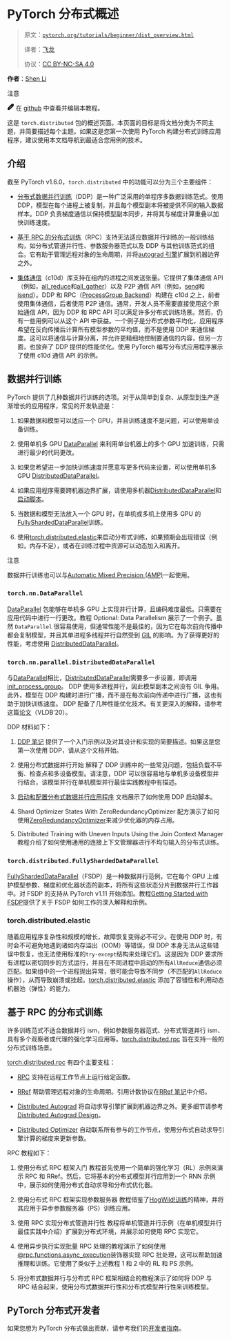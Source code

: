 # PyTorch 分布式概述

> 原文：[`pytorch.org/tutorials/beginner/dist_overview.html`](https://pytorch.org/tutorials/beginner/dist_overview.html)
>
> 译者：[飞龙](https://github.com/wizardforcel)
>
> 协议：[CC BY-NC-SA 4.0](http://creativecommons.org/licenses/by-nc-sa/4.0/)

**作者**：[Shen Li](https://mrshenli.github.io/)

注意

![edit](img/a8aa37bcc5edbf2ba5fcf18dba1e55f9.png) 在 [github](https://github.com/pytorch/tutorials/blob/main/beginner_source/dist_overview.rst) 中查看并编辑本教程。

这是 `torch.distributed` 包的概述页面。本页面的目标是将文档分类为不同主题，并简要描述每个主题。如果这是您第一次使用 PyTorch 构建分布式训练应用程序，建议使用本文档导航到最适合您用例的技术。

## 介绍

截至 PyTorch v1.6.0，`torch.distributed` 中的功能可以分为三个主要组件：

+   [分布式数据并行训练](https://pytorch.org/docs/stable/generated/torch.nn.parallel.DistributedDataParallel.html)（DDP）是一种广泛采用的单程序多数据训练范式。使用 DDP，模型在每个进程上被复制，并且每个模型副本将被提供不同的输入数据样本。DDP 负责梯度通信以保持模型副本同步，并将其与梯度计算重叠以加快训练速度。

+   [基于 RPC 的分布式训练](https://pytorch.org/docs/stable/rpc.html)（RPC）支持无法适应数据并行训练的一般训练结构，如分布式管道并行性、参数服务器范式以及 DDP 与其他训练范式的组合。它有助于管理远程对象的生命周期，并将[autograd 引擎](https://pytorch.org/docs/stable/autograd.html)扩展到机器边界之外。

+   [集体通信](https://pytorch.org/docs/stable/distributed.html)（c10d）库支持在组内的进程之间发送张量。它提供了集体通信 API（例如，[all_reduce](https://pytorch.org/docs/stable/distributed.html#torch.distributed.all_reduce)和[all_gather](https://pytorch.org/docs/stable/distributed.html#torch.distributed.all_gather)）以及 P2P 通信 API（例如，[send](https://pytorch.org/docs/stable/distributed.html#torch.distributed.send)和[isend](https://pytorch.org/docs/stable/distributed.html#torch.distributed.isend)）。DDP 和 RPC（[ProcessGroup Backend](https://pytorch.org/docs/stable/rpc.html#process-group-backend)）构建在 c10d 之上，前者使用集体通信，后者使用 P2P 通信。通常，开发人员不需要直接使用这个原始通信 API，因为 DDP 和 RPC API 可以满足许多分布式训练场景。然而，仍有一些用例可以从这个 API 中获益。一个例子是分布式参数平均化，应用程序希望在反向传播后计算所有模型参数的平均值，而不是使用 DDP 来通信梯度。这可以将通信与计算分离，并允许更精细地控制要通信的内容，但另一方面，也放弃了 DDP 提供的性能优化。使用 PyTorch 编写分布式应用程序展示了使用 c10d 通信 API 的示例。

## 数据并行训练

PyTorch 提供了几种数据并行训练的选项。对于从简单到复杂、从原型到生产逐渐增长的应用程序，常见的开发轨迹是：

1.  如果数据和模型可以适应一个 GPU，并且训练速度不是问题，可以使用单设备训练。

1.  使用单机多 GPU [DataParallel](https://pytorch.org/docs/stable/generated/torch.nn.DataParallel.html) 来利用单台机器上的多个 GPU 加速训练，只需进行最少的代码更改。

1.  如果您希望进一步加快训练速度并愿意写更多代码来设置，可以使用单机多 GPU [DistributedDataParallel](https://pytorch.org/docs/stable/generated/torch.nn.parallel.DistributedDataParallel.html)。

1.  如果应用程序需要跨机器边界扩展，请使用多机器[DistributedDataParallel](https://pytorch.org/docs/stable/generated/torch.nn.parallel.DistributedDataParallel.html)和[启动脚本](https://github.com/pytorch/examples/blob/master/distributed/ddp/README.md)。

1.  当数据和模型无法放入一个 GPU 时，在单机或多机上使用多 GPU 的[FullyShardedDataParallel](https://pytorch.org/docs/stable/fsdp.html)训练。

1.  使用[torch.distributed.elastic](https://pytorch.org/docs/stable/distributed.elastic.html)来启动分布式训练，如果预期会出现错误（例如，内存不足），或者在训练过程中资源可以动态加入和离开。

注意

数据并行训练也可以与[Automatic Mixed Precision (AMP)](https://pytorch.org/docs/stable/notes/amp_examples.html#working-with-multiple-gpus)一起使用。

### `torch.nn.DataParallel`

[DataParallel](https://pytorch.org/docs/stable/generated/torch.nn.DataParallel.html) 包能够在单机多 GPU 上实现并行计算，且编码难度最低。只需要在应用代码中进行一行更改。教程 Optional: Data Parallelism 展示了一个例子。虽然 `DataParallel` 很容易使用，但通常性能不是最佳的，因为它在每次前向传播中都会复制模型，并且其单进程多线程并行自然受到 [GIL](https://wiki.python.org/moin/GlobalInterpreterLock) 的影响。为了获得更好的性能，考虑使用 [DistributedDataParallel](https://pytorch.org/docs/stable/generated/torch.nn.parallel.DistributedDataParallel.html)。

### `torch.nn.parallel.DistributedDataParallel`

与[DataParallel](https://pytorch.org/docs/stable/generated/torch.nn.DataParallel.html)相比，[DistributedDataParallel](https://pytorch.org/docs/stable/generated/torch.nn.parallel.DistributedDataParallel.html)需要多一步设置，即调用[init_process_group](https://pytorch.org/docs/stable/distributed.html#torch.distributed.init_process_group)。 DDP 使用多进程并行，因此模型副本之间没有 GIL 争用。此外，模型在 DDP 构建时进行广播，而不是在每次前向传递中进行广播，这也有助于加快训练速度。 DDP 配备了几种性能优化技术。有关更深入的解释，请参考这篇[论文](http://www.vldb.org/pvldb/vol13/p3005-li.pdf)（VLDB’20）。

DDP 材料如下：

1.  [DDP 笔记](https://pytorch.org/docs/stable/notes/ddp.html) 提供了一个入门示例以及对其设计和实现的简要描述。如果这是您第一次使用 DDP，请从这个文档开始。

1.  使用分布式数据并行开始 解释了 DDP 训练中的一些常见问题，包括负载不平衡、检查点和多设备模型。请注意，DDP 可以很容易地与单机多设备模型并行结合，该模型并行在单机模型并行最佳实践教程中有描述。

1.  [启动和配置分布式数据并行应用程序](https://github.com/pytorch/examples/blob/main/distributed/ddp/README.md) 文档展示了如何使用 DDP 启动脚本。

1.  Shard Optimizer States With ZeroRedundancyOptimizer 配方演示了如何使用[ZeroRedundancyOptimizer](https://pytorch.org/docs/stable/distributed.optim.html)来减少优化器的内存占用。

1.  Distributed Training with Uneven Inputs Using the Join Context Manager 教程介绍了如何使用通用的连接上下文管理器进行不均匀输入的分布式训练。

### `torch.distributed.FullyShardedDataParallel`

[FullyShardedDataParallel](https://pytorch.org/docs/stable/fsdp.html)（FSDP）是一种数据并行范例，它在每个 GPU 上维护模型参数、梯度和优化器状态的副本，将所有这些状态分片到数据并行工作器中。对 FSDP 的支持从 PyTorch v1.11 开始添加。教程[Getting Started with FSDP](https://pytorch.org/tutorials/intermediate/FSDP_tutorial.html)提供了关于 FSDP 如何工作的深入解释和示例。

### torch.distributed.elastic

随着应用程序复杂性和规模的增长，故障恢复变得必不可少。在使用 DDP 时，有时会不可避免地遇到诸如内存溢出（OOM）等错误，但 DDP 本身无法从这些错误中恢复，也无法使用标准的`try-except`结构来处理它们。这是因为 DDP 要求所有进程以密切同步的方式运行，并且在不同进程中启动的所有`AllReduce`通信必须匹配。如果组中的一个进程抛出异常，很可能会导致不同步（不匹配的`AllReduce`操作），从而导致崩溃或挂起。[torch.distributed.elastic](https://pytorch.org/docs/stable/distributed.elastic.html) 添加了容错性和利用动态机器池（弹性）的能力。

## 基于 RPC 的分布式训练

许多训练范式不适合数据并行 ism，例如参数服务器范式、分布式管道并行 ism、具有多个观察者或代理的强化学习应用等。[torch.distributed.rpc](https://pytorch.org/docs/stable/rpc.html) 旨在支持一般的分布式训练场景。

[torch.distributed.rpc](https://pytorch.org/docs/stable/rpc.html) 有四个主要支柱：

+   [RPC](https://pytorch.org/docs/stable/rpc.html#rpc) 支持在远程工作节点上运行给定函数。

+   [RRef](https://pytorch.org/docs/stable/rpc.html#rref) 帮助管理远程对象的生命周期。引用计数协议在[RRef 笔记](https://pytorch.org/docs/stable/rpc/rref.html#remote-reference-protocol)中介绍。

+   [Distributed Autograd](https://pytorch.org/docs/stable/rpc.html#distributed-autograd-framework) 将自动求导引擎扩展到机器边界之外。更多细节请参考[Distributed Autograd Design](https://pytorch.org/docs/stable/rpc/distributed_autograd.html#distributed-autograd-design)。

+   [Distributed Optimizer](https://pytorch.org/docs/stable/rpc.html#module-torch.distributed.optim) 自动联系所有参与的工作节点，使用分布式自动求导引擎计算的梯度来更新参数。

RPC 教程如下：

1.  使用分布式 RPC 框架入门 教程首先使用一个简单的强化学习（RL）示例来演示 RPC 和 RRef。然后，它将基本的分布式模型并行应用到一个 RNN 示例中，展示如何使用分布式自动求导和分布式优化器。

1.  使用分布式 RPC 框架实现参数服务器 教程借鉴了[HogWild!训练](https://people.eecs.berkeley.edu/~brecht/papers/hogwildTR.pdf)的精神，并将其应用于异步参数服务器（PS）训练应用。

1.  使用 RPC 实现分布式管道并行性 教程将单机管道并行示例（在单机模型并行最佳实践中介绍）扩展到分布式环境，并展示如何使用 RPC 实现它。

1.  使用异步执行实现批量 RPC 处理的教程演示了如何使用[@rpc.functions.async_execution](https://pytorch.org/docs/stable/rpc.html#torch.distributed.rpc.functions.async_execution)装饰器实现 RPC 批处理，这可以帮助加速推理和训练。它使用了类似于上述教程 1 和 2 中的 RL 和 PS 示例。

1.  将分布式数据并行与分布式 RPC 框架相结合的教程演示了如何将 DDP 与 RPC 结合起来，使用分布式数据并行性和分布式模型并行性来训练模型。

## PyTorch 分布式开发者

如果您想为 PyTorch 分布式做出贡献，请参考我们的[开发者指南](https://github.com/pytorch/pytorch/blob/master/torch/distributed/CONTRIBUTING.md)。
